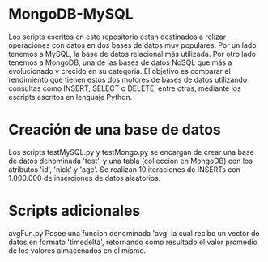 # MongoDB-MySQL

Los scripts escritos en este repositorio estan destinados a relizar operaciones con datos en dos bases de datos muy populares. Por un lado tenemos a MySQL, la base de datos relacional más utilizada. Por otro lado tenemos a MongoDB, una de las bases de datos NoSQL que más a evolucionado y crecido en su categoria. El objetivo es comparar el rendimiento que tienen estos dos motores de bases de datos utilizando consultas como INSERT, SELECT o DELETE, entre otras, mediante los escripts escritos en lenguaje Python.

# Creación de una base de datos

Los scripts testMySQL.py y testMongo.py se encargan de crear una base de datos denominada 'test', y una tabla (colleccion en MongoDB) con los atributos 'id', 'nick' y 'age'. Se realizan 10 iteraciones de INSERTs con 1.000.000 de inserciones de datos aleatorios.

# Scripts adicionales

avgFun.py
    Posee una funcion denominada 'avg' la cual recibe un vector de datos en formato 'timedelta', retornando como resultado el valor promedio de los valores almacenados en el mismo.
